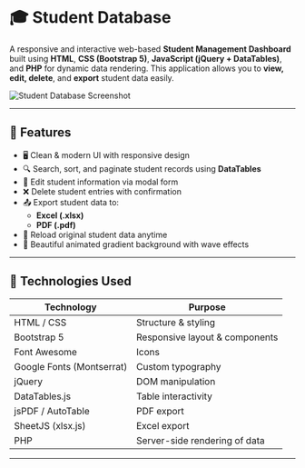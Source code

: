 # 🎓 Student Database

A responsive and interactive web-based **Student Management Dashboard** built using **HTML**, **CSS (Bootstrap 5)**, **JavaScript (jQuery + DataTables)**, and **PHP** for dynamic data rendering. This application allows you to **view, edit, delete**, and **export** student data easily.

![Student Database Screenshot](https://via.placeholder.com/800x400.png?text=Student+Database+UI)

---

## 🚀 Features

- 🖥️ Clean & modern UI with responsive design
- 🔍 Search, sort, and paginate student records using **DataTables**
- 📝 Edit student information via modal form
- ❌ Delete student entries with confirmation
- 📤 Export student data to:
  - **Excel (.xlsx)**
  - **PDF (.pdf)**
- 🔄 Reload original student data anytime
- 🎨 Beautiful animated gradient background with wave effects

---

## 🧩 Technologies Used

| Technology             | Purpose                         |
|------------------------|----------------------------------|
| HTML / CSS             | Structure & styling              |
| Bootstrap 5            | Responsive layout & components   |
| Font Awesome           | Icons                            |
| Google Fonts (Montserrat) | Custom typography            |
| jQuery                 | DOM manipulation                 |
| DataTables.js          | Table interactivity              |
| jsPDF / AutoTable      | PDF export                       |
| SheetJS (xlsx.js)      | Excel export                     |
| PHP                    | Server-side rendering of data    |

---
